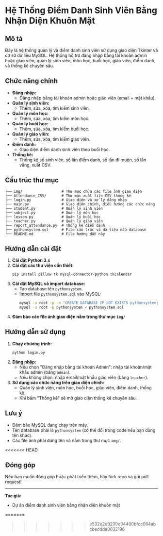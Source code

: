 # Hệ Thống Điểm Danh Sinh Viên Bằng Nhận Diện Khuôn Mặt

## Mô tả
Đây là hệ thống quản lý và điểm danh sinh viên sử dụng giao diện Tkinter và cơ sở dữ liệu MySQL. Hệ thống hỗ trợ đăng nhập bằng tài khoản admin hoặc giáo viên, quản lý sinh viên, môn học, buổi học, giáo viên, điểm danh, và thống kê chuyên sâu.

## Chức năng chính
- **Đăng nhập:**
  - Đăng nhập bằng tài khoản admin hoặc giáo viên (email + mật khẩu).
- **Quản lý sinh viên:**
  - Thêm, sửa, xóa, tìm kiếm sinh viên.
- **Quản lý môn học:**
  - Thêm, sửa, xóa, tìm kiếm môn học.
- **Quản lý buổi học:**
  - Thêm, sửa, xóa, tìm kiếm buổi học.
- **Quản lý giáo viên:**
  - Thêm, sửa, xóa, tìm kiếm giáo viên.
- **Điểm danh:**
  - Giao diện điểm danh sinh viên theo buổi học.
- **Thống kê:**
  - Thống kê số sinh viên, số lần điểm danh, số lần đi muộn, số lần vắng, xuất CSV.

## Cấu trúc thư mục
```
├── img/                  # Thư mục chứa các file ảnh giao diện
├── Attendance_CSV/       # Thư mục xuất file CSV thống kê
├── login.py              # Giao diện và xử lý đăng nhập
├── main.py               # Giao diện chính, điều hướng các chức năng
├── student.py            # Quản lý sinh viên
├── subject.py            # Quản lý môn học
├── lesson.py             # Quản lý buổi học
├── teacher.py            # Quản lý giáo viên
├── report_attendance.py  # Thống kê điểm danh
├── pythonsystem.sql      # File cấu trúc và dữ liệu mẫu database
└── README.md             # File hướng dẫn này
```

## Hướng dẫn cài đặt
1. **Cài đặt Python 3.x**
2. **Cài đặt các thư viện cần thiết:**
   ```bash
   pip install pillow tk mysql-connector-python tkcalendar
   ```
3. **Cài đặt MySQL và import database:**
   - Tạo database tên `pythonsystem`.
   - Import file `pythonsystem.sql` vào MySQL:
     ```bash
     mysql -u root -p -e "CREATE DATABASE IF NOT EXISTS pythonsystem;"
     mysql -u root -p pythonsystem < pythonsystem.sql
     ```
4. **Đảm bảo các file ảnh giao diện nằm trong thư mục `img/`**

## Hướng dẫn sử dụng
1. **Chạy chương trình:**
   ```bash
   python login.py
   ```
2. **Đăng nhập:**
   - Nếu chọn "Đăng nhập bằng tài khoản Admin": nhập tài khoản/mật khẩu admin (bảng `admin`).
   - Nếu không chọn: nhập email/mật khẩu giáo viên (bảng `teacher`).
3. **Sử dụng các chức năng trên giao diện chính:**
   - Quản lý sinh viên, môn học, buổi học, giáo viên, điểm danh, thống kê.
   - Khi bấm "Thống kê" sẽ mở giao diện thống kê chuyên sâu.

## Lưu ý
- Đảm bảo MySQL đang chạy trên máy.
- Tên database phải là `pythonsystem` (có thể đổi trong code nếu bạn dùng tên khác).
- Các file ảnh phải đúng tên và nằm trong thư mục `img/`.

<<<<<<< HEAD
## Đóng góp
Nếu bạn muốn đóng góp hoặc phát triển thêm, hãy fork repo và gửi pull request!

---
**Tác giả:**
- Dự án điểm danh sinh viên bằng nhận diện khuôn mặt

=======
>>>>>>> e532e2d9239e94400bfcc064abcbeddda0032196
